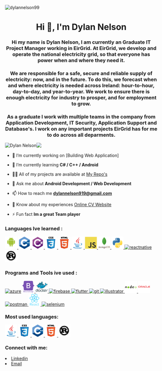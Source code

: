 <p align="left"> <img src="https://komarev.com/ghpvc/?username=dylannelson99&label=Profile%20views&color=0e75b6&style=flat" alt="dylannelson99" /> </p>
<h1 align="center">Hi 👋, I'm Dylan Nelson</h1>
<h3 align="center">Hi my name is Dylan Nelson, I am currently an Graduate IT Project Manager working in EirGrid. At EirGrid, we develop and operate the national electricity grid, so that everyone has power when and where they need it.</h3>
<h3 align="center">We are responsible for a safe, secure and reliable supply of electricity: now, and in the future. To do this, we forecast when and where electricity is needed across Ireland: hour-to-hour, day-to-day, and year-to-year. We work to ensure there is enough electricity for industry to prosper, and for employment to grow.</h3>
  <h3 align="center">As a graduate I work with multiple teams in the company from <b>Application Development</b>, <b>IT Security</b>, <b>Application Support</b> and <b>Database's</b>. I work on any important projects EirGrid has for me to do across all deparments.</h3>
  <p>
  <img height="166em" src="https://github-readme-stats.vercel.app/api?username=DylanNelson&show_icons=true&hide_border=true&&count_private=true&include_all_commits=true" />
<img align ="left" src="https://github-readme-stats.vercel.app/api/top-langs?username=DylanNelson99&show_icons=true&theme=default&locale=en&layout=compact" alt="Dylan Nelson" />
</p>

<!--<p align="left"> <a href="https://github.com/ryo-ma/github-profile-trophy"><img src="https://github-profile-trophy.vercel.app/?username=dylannelson99" alt="dylannelson99" /></a> </p> -->

- 🔭 I’m currently working on [Building Web Application]

- 🌱 I’m currently learning **C# / C++ / Android**

- 👨‍💻 All of my projects are available at [My Repo's](https://github.com/DylanNelson99?tab=repositories)

- 💬 Ask me about **Android Development / Web Development**

- 📫 How to reach me **dylannelson919@gmail.com**

- 📄 Know about my experiences [Online CV Website](https://dylannelson99.github.io/)

- ⚡ Fun fact **Im a great Team player**


<h3 align="left">Languages Ive learned : </h3>
<!-- Android -->
<p align="left"> <a href="https://developer.android.com" target="_blank"> <img src="https://raw.githubusercontent.com/devicons/devicon/master/icons/android/android-original-wordmark.svg" alt="android" width="40" height="40"/> </a> 
  <!-- C++ -->
  </a> <a href="https://www.w3schools.com/cpp/" target="_blank"> <img src="https://raw.githubusercontent.com/devicons/devicon/master/icons/cplusplus/cplusplus-original.svg" alt="cplusplus" width="40" height="40"/> </a> 
  <!-- C# -->
    <a href="https://www.w3schools.com/cs/" target="_blank"> <img src="https://raw.githubusercontent.com/devicons/devicon/master/icons/csharp/csharp-original.svg" alt="csharp" width="40" height="40"/> </a> 
          <!-- CSS -->
    <a href="https://www.w3schools.com/css/" target="_blank"> <img src="https://raw.githubusercontent.com/devicons/devicon/master/icons/css3/css3-original-wordmark.svg" alt="css3" width="40" height="40"/> </a>
    <!-- HTML5 -->
     <a href="https://www.w3.org/html/" target="_blank"> <img src="https://raw.githubusercontent.com/devicons/devicon/master/icons/html5/html5-original-wordmark.svg" alt="html5" width="40" height="40"/> </a> 
     <!-- Java -->
      <a href="https://www.java.com" target="_blank"> <img src="https://raw.githubusercontent.com/devicons/devicon/master/icons/java/java-original.svg" alt="java" width="40" height="40"/> </a>
      <!-- JavaScript -->
       <a href="https://developer.mozilla.org/en-US/docs/Web/JavaScript" target="_blank"> <img src="https://raw.githubusercontent.com/devicons/devicon/master/icons/javascript/javascript-original.svg" alt="javascript" width="40" height="40"/> </a> 
       <!-- Mongodb -->
      <a href="https://www.mongodb.com/" target="_blank"> <img src="https://raw.githubusercontent.com/devicons/devicon/master/icons/mongodb/mongodb-original-wordmark.svg" alt="mongodb" width="40" height="40"/> </a> 
      <!-- Python -->
      <a href="https://www.python.org" target="_blank"> <img src="https://raw.githubusercontent.com/devicons/devicon/master/icons/python/python-original.svg" alt="python" width="40" height="40"/> </a>
      <!-- React-Native -->
       <a href="https://reactnative.dev/" target="_blank"> <img src="https://reactnative.dev/img/header_logo.svg" alt="reactnative" width="40" height="40"/> </a>
       <!-- Rust -->
        <a href="https://www.rust-lang.org" target="_blank"> <img src="https://raw.githubusercontent.com/devicons/devicon/master/icons/rust/rust-plain.svg" alt="rust" width="40" height="40"/> </a>
     
    
  
  <h3 align="left">Programs and Tools ive used  : </h3>
  <!-- Azure -->
  <a href="https://azure.microsoft.com/en-in/" target="_blank"> <img src="https://www.vectorlogo.zone/logos/microsoft_azure/microsoft_azure-icon.svg" alt="azure" width="40" height="40"/></a>
  <!-- Bootstrap -->
 <a href="https://getbootstrap.com" target="_blank"> <img src="https://raw.githubusercontent.com/devicons/devicon/master/icons/bootstrap/bootstrap-plain-wordmark.svg" alt="bootstrap" width="40" height="40"/> 
  <!-- Docker -->
   <a href="https://www.docker.com/" target="_blank"> <img src="https://raw.githubusercontent.com/devicons/devicon/master/icons/docker/docker-original-wordmark.svg" alt="docker" width="40" height="40"/> </a>
  <!-- Firebase -->
  <a href="https://firebase.google.com/" target="_blank"> <img src="https://www.vectorlogo.zone/logos/firebase/firebase-icon.svg" alt="firebase" width="40" height="40"/> </a>
  <!-- Flutter -->
    <a href="https://flutter.dev" target="_blank"> <img src="https://www.vectorlogo.zone/logos/flutterio/flutterio-icon.svg" alt="flutter" width="40" height="40"/> </a>
  <!-- Git -->
   <a href="https://git-scm.com/" target="_blank"> <img src="https://www.vectorlogo.zone/logos/git-scm/git-scm-icon.svg" alt="git" width="40" height="40"/> </a>
  <!-- Adobe Illustrator -->
  <a href="https://www.adobe.com/in/products/illustrator.html" target="_blank"> <img src="https://www.vectorlogo.zone/logos/adobe_illustrator/adobe_illustrator-icon.svg" alt="illustrator" width="40" height="40"/> </a>
  <!-- Nodejs -->
  </a> <a href="https://nodejs.org" target="_blank"> <img src="https://raw.githubusercontent.com/devicons/devicon/master/icons/nodejs/nodejs-original-wordmark.svg" alt="nodejs" width="40" height="40"/> </a> 
  <!-- Oracle -->
  <a href="https://www.oracle.com/" target="_blank"> <img src="https://raw.githubusercontent.com/devicons/devicon/master/icons/oracle/oracle-original.svg" alt="oracle" width="40" height="40"/> </a>
  <!-- Postman -->
   <a href="https://postman.com" target="_blank"> <img src="https://www.vectorlogo.zone/logos/getpostman/getpostman-icon.svg" alt="postman" width="40" height="40"/> </a> 
   <!-- React -->
    <a href="https://reactjs.org/" target="_blank"> <img src="https://raw.githubusercontent.com/devicons/devicon/master/icons/react/react-original-wordmark.svg" alt="react" width="40" height="40"/> </a>
    <!-- Selenium -->
   <a href="https://www.selenium.dev" target="_blank"> <img src="https://raw.githubusercontent.com/detain/svg-logos/780f25886640cef088af994181646db2f6b1a3f8/svg/selenium-logo.svg" alt="selenium" width="40" height="40"/> </a> </p>
  
  <h3 align="left">Most used languages: </h3>
        <!-- Java -->
        <a href="https://www.java.com" target="_blank"> <img src="https://raw.githubusercontent.com/devicons/devicon/master/icons/java/java-original.svg" alt="java" width="40" height="40"/> </a>
                  <!-- CSS -->
    <a href="https://www.w3schools.com/css/" target="_blank"> <img src="https://raw.githubusercontent.com/devicons/devicon/master/icons/css3/css3-original-wordmark.svg" alt="css3" width="40" height="40"/> </a>
  <!-- C++ -->
  </a> <a href="https://www.w3schools.com/cpp/" target="_blank"> <img src="https://raw.githubusercontent.com/devicons/devicon/master/icons/cplusplus/cplusplus-original.svg" alt="cplusplus" width="40" height="40"/> </a> 
  <!-- HTML5 -->
       <a href="https://www.w3.org/html/" target="_blank"> <img src="https://raw.githubusercontent.com/devicons/devicon/master/icons/html5/html5-original-wordmark.svg" alt="html5" width="40" height="40"/> </a> 
       <!-- Rust -->
              <a href="https://www.rust-lang.org" target="_blank"> <img src="https://raw.githubusercontent.com/devicons/devicon/master/icons/rust/rust-plain.svg" alt="rust" width="40" height="40"/> </a>
  
<h3 align="left">Connect with me:</h3>
<p align="left">
<li><a href="https://www.linkedin.com/in/dylan-nelson-076841159/" target="_blank">Linkedin</a></li>
<li><a href="mailto:dylannelson919@gmail.com" target="_blank">Email</a></li>
</p>
